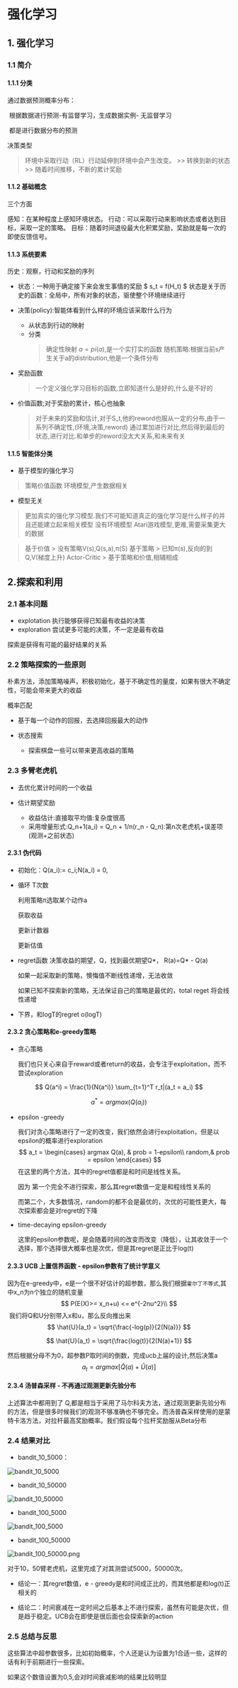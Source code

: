 

# 强化学习

## 1. 强化学习

### 1.1 简介

#### 1.1.1 分类

通过数据预测概率分布：

​	根据数据进行预测-有监督学习，生成数据实例- 无监督学习

​	都是进行数据分布的预测

决策类型

>  环境中采取行动（RL）行动延伸到环境中会产生改变。
    >> 转换到新的状态
    >> 随着时间推移，不断的累计奖励

#### 1.1.2 基础概念 
三个方面

感知：在某种程度上感知环境状态。
行动：可以采取行动来影响状态或者达到目标，采取一定的策略。
目标：随着时间退役最大化积累奖励，奖励就是每一次的即使反馈信号。

#### 1.1.3 系统要素

历史：观察，行动和奖励的序列



* 状态：一种用于确定接下来会发生事情的奖励
$ s_t = f(H_t) $
状态是关于历史的函数：全局中，所有对象的状态，驱使整个环境继续进行

* 决策(policy):智能体看到什么样的环境应该采取什么行为
    * 从状态到行动的映射
    * 分类
        > 确定性映射 $a= pi(a)$,是一个实打实的函数
        > 随机策略:根据当前s产生关于a的distribution,他是一个条件分布 
* 奖励函数
    > 一个定义强化学习目标的函数,立即知道什么是好的,什么是不好的
* 价值函数;对于奖励的累计，核心也抽象
    > 对于未来的奖励和估计,对于S_t,他的reword也服从一定的分布,由于一系列不确定性,(环境,决策,reword)
    > 通过累加进行对比,然后得到最后的状态,进行对比.和单步的reword没太大关系,和未来有关

#### 1.1.5 智能体分类

* 基于模型的强化学习
> 策略价值函数 
> 环境模型,产生数据相关

* 模型无关
> 更加真实的强化学习模型.我们不可能知道真正的强化学习是什么样子的并且还能建立起来相关模型
> 没有环境模型
> Atari游戏模型,更难,需要采集更大的数据

> 基于价值
    > 没有策略V(s),Q(s,a),π(S)
> 基于策略
    > 已知π(s),反向的到Q,V(梯度上升)
> Actor-Critic
    > 基于策略和价值,相辅相成


## 2.探索和利用
### 2.1 基本问题
* explotation 执行能够获得已知最有收益的决策
* exploration 尝试更多可能的决策，不一定是最有收益

探索是获得有可能的最好结果的关系

### 2.2 策略探索的一些原则
朴素方法，添加策略噪声，积极初始化，基于不确定性的量度，如果有很大不确定性，可能会带来更大的收益

概率匹配
* 基于每一个动作的回报，去选择回报最大的动作

* 状态搜索
    * 探索棋盘一些可以带来更高收益的策略

### 2.3 多臂老虎机
* 去优化累计时间的一个收益

* 估计期望奖励
    * 收益估计:直接取平均值:复杂度很高
    * 采用增量形式:Q_n+1(a_i) = Q_n + 1/n(r_n - Q_n):第n次老虎机+误差项(观测+之前状态)


#### 2.3.1 伪代码

* 初始化：Q(a_i):= c_i;N(a_i) = 0,

* 循环 T次数
    
    利用策略π选取某个动作a
    
    获取收益

    更新计数器
    
    更新估值
    
* regret函数
    决策收益的期望，Q，找到最优期望Q*，
    R(a)=Q* - Q(a)
    
    如果一起采取新的策略，懊悔值不断线性递增，无法收敛

    如果已知不探索新的策略，无法保证自己的策略是最优的，total reget 将会线性递增
    
* 下界，和logT的regret o(logT)

#### 2.3.2 贪心策略和e-greedy策略
* 贪心策略

  我们也只关心来自于reward或者return的收益，会专注于exploitation，而不尝试exploration

$$
Q(a^i) = \frac{1}{N(a^i)} \sum_{t=1}^T r_t|(a_t = a_i)
$$

$$
a^* = argmax(Q(a_i))
$$

* epsilon -greedy

  我们对贪心策略进行了一定的改变，我们依然会进行exploitation，但是以epsilon的概率进行exploration
  $$
  a_t = \begin{cases}
  argmax Q(a), & prob = 1-epsilon\\
  random,& prob = epsilon
  \end{cases}
  $$
  在这里的两个方法，其中的regret值都是和时间是线性关系。

  因为 第一个完全不进行探索，那么其regret数值一定是和程线性关系的

  而第二个，大多数情况，random的都不会是最优的，次优的可能性更大，每次探索都会是对regret的下降

* time-decaying epsilon-greedy

  这里的epsilon参数呢，是会随着时间的改变而改变（降低），让其收敛于一个选择，那个选择很大概率也是次优，但是其regret是正比于log(t)

#### 2.3.3 UCB 上置信界函数 - epsilon参数有了统计学意义

​	因为在e-greedy中，e是一个很不好估计的超参数，那么我们根据`霍尔丁不等式`,其中x_n为n个独立的随机变量
$$
P(E(X)>= x_n+u) <= e^{-2nu^2}\\
$$
​	我们将Q和U分别带入x和u，那么反向推出来
$$
\hat{U}(a_t) = \sqrt{\frac{-log(p)}{2(N(a)}}
$$

$$
\hat{U}(a_t) = \sqrt{\frac{log(t)}{2(N(a)+1}}
$$

然后根据分母不为0，超参数P取时间的倒数，完成ucb上届的设计,然后决策a
$$
a_t = argmax[\hat{Q}(a)+\hat{U}(a)]
$$

#### 2.3.4 汤普森采样 - 不再通过观测更新先验分布

上述算法中都用到了 Q,都是相当于采用了马尔科夫方法，通过观测更新先验分布的方法，但是很多时候我们的观测不够准确也不够完全。而汤普森采样使用的是蒙特卡洛方法，对拉杆最高奖励概率。我们假设每个拉杆奖励服从Beta分布



###  2.4 结果对比

* bandit_10_5000：

![bandit_10_5000](/home/taqiyya/Documents/greedy-ucb-ts/bandit_10_5000.png)

* bandit_10_50000

![bandit_10_50000](/home/taqiyya/Documents/greedy-ucb-ts/bandit_10_50000.png)

* bandit_100_5000

![bandit_100_5000](/home/taqiyya/Documents/greedy-ucb-ts/bandit_100_5000.png)

* bandit_100_50000

![bandit_100_50000.png](/home/taqiyya/Documents/greedy-ucb-ts/bandit_100_50000.png.png)

对于10，50臂老虎机，这里完成了对其测尝试5000，50000次。

* 结论一：其regret数值，e - greedy是和时间成正比的，而其他都是和log(t)正相关的

* 结论二：时间衰减在一定时间之后基本上不进行探索，虽然有可能是次优，但是趋于稳定。UCB会在即使是很后面也会探索新的action

### 2.5 总结与反思

这些算法中超参数很多，比如初始概率，个人还是认为设置为1合适一些，这样的话有利于前期进行一些探索。

如果这个数值设置为0,5,会对时间衰减影响的结果比较明显


